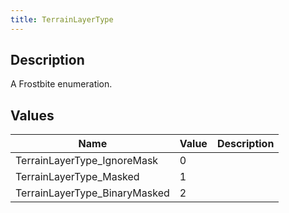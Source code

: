 ```yaml
---
title: TerrainLayerType
---
```

## Description

A Frostbite enumeration.

## Values

| Name                           | Value | Description |
| ------------------------------ | ----- | ----------- |
| TerrainLayerType\_IgnoreMask   | 0     |             |
| TerrainLayerType\_Masked       | 1     |             |
| TerrainLayerType\_BinaryMasked | 2     |             |
